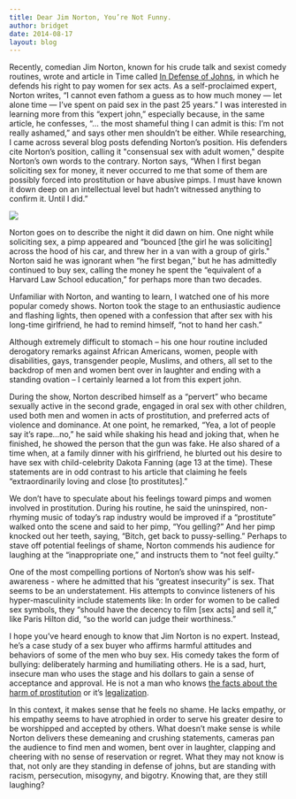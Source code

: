 ```yaml
---
title: Dear Jim Norton, You’re Not Funny.
author: bridget
date: 2014-08-17
layout: blog
---
```


Recently, comedian Jim Norton, known for his crude talk and sexist comedy routines, wrote and article in Time called [In Defense of Johns](http://time.com/3087616/defense-johns-legalize-prostitution/), in which he defends his right to pay women for sex acts. As a self-proclaimed expert, Norton writes, “I cannot even fathom a guess as to how much money — let alone time — I’ve spent on paid sex in the past 25 years.” I was interested in learning more from this “expert john,” especially because, in the same article, he confesses, “… the most shameful thing I can admit is this: I’m not really ashamed,” and says other men shouldn’t be either.
While researching, I came across several blog posts defending Norton’s position. His defenders cite Norton’s position, calling it "consensual sex with adult women," despite Norton’s own words to the contrary. Norton says, “When I first began soliciting sex for money, it never occurred to me that some of them are possibly forced into prostitution or have abusive pimps. I must have known it down deep on an intellectual level but hadn’t witnessed anything to confirm it. Until I did.”

![](http://stopbuyinggirls.com/uploads/norton_mic_2.png)

Norton goes on to describe the night it did dawn on him. One night while soliciting sex, a pimp appeared and “bounced [the girl he was soliciting] across the hood of his car, and threw her in a van with a group of girls." Norton said he was ignorant when “he first began,” but he has admittedly continued to buy sex, calling the money he spent the “equivalent of a Harvard Law School education,” for perhaps more than two decades.

Unfamiliar with Norton, and wanting to learn, I watched one of his more popular comedy shows. Norton took the stage to an enthusiastic audience and flashing lights, then opened with a confession that after sex with his long-time girlfriend, he had to remind himself, “not to hand her cash.”

Although extremely difficult to stomach – his one hour routine included derogatory remarks against African Americans, women, people with disabilities, gays, transgender people, Muslims, and others, all set to the backdrop of men and women bent over in laughter and ending with a standing ovation – I certainly learned a lot from this expert john.

During the show, Norton described himself as a “pervert” who became sexually active in the second grade, engaged in oral sex with other children, used both men and women in acts of prostitution, and preferred acts of violence and dominance. At one point, he remarked, “Yea, a lot of people say it’s rape…no,” he said while shaking his head and joking that, when he finished, he showed the person that the gun was fake. He also shared of a time when, at a family dinner with his girlfriend, he blurted out his desire to have sex with child-celebrity Dakota Fanning (age 13 at the time). These statements are in odd contrast to his article that claiming he feels “extraordinarily loving and close [to prostitutes].”

We don’t have to speculate about his feelings toward pimps and women involved in prostitution. During his routine, he said the uninspired, non-rhyming music of today’s rap industry would be improved if a “prostitute” walked onto the scene and said to her pimp, “You gelling?” And her pimp knocked out her teeth, saying, “Bitch, get back to pussy-selling.” Perhaps to stave off potential feelings of shame, Norton commends his audience for laughing at the “inappropriate one,” and instructs them to “not feel guilty.”

One of the most compelling portions of Norton’s show was his self-awareness - where he admitted that his “greatest insecurity” is sex. That seems to be an understatement. His attempts to convince listeners of his hyper-masculinity include statements like: In order for women to be called sex symbols, they “should have the decency to film [sex acts] and sell it,” like Paris Hilton did, “so the world can judge their worthiness.”

I hope you’ve heard enough to know that Jim Norton is no expert. Instead, he’s a case study of a sex buyer who affirms harmful attitudes and behaviors of some of the men who buy sex. His comedy takes the form of bullying: deliberately harming and humiliating others. He is a sad, hurt, insecure man who uses the stage and his dollars to gain a sense of acceptance and approval. He is not a man who knows [the facts about the harm of prostitution](http://iwantrest.com/2013/09/17/10-things-you-might-not-know-about-women-being-sold-for-sex/) or it’s [legalization](http://iwantrest.com/2013/02/12/5-myths-about-buying-sex1/).

In this context, it makes sense that he feels no shame. He lacks empathy, or his empathy seems to have atrophied in order to serve his greater desire to be worshipped and accepted by others.
What doesn’t make sense is while Norton delivers these demeaning and crushing statements, cameras pan the audience to find men and women, bent over in laughter, clapping and cheering with no sense of reservation or regret. What they may not know is that, not only are they standing in defense of johns, but are standing with racism, persecution, misogyny, and bigotry. Knowing that, are they still laughing?